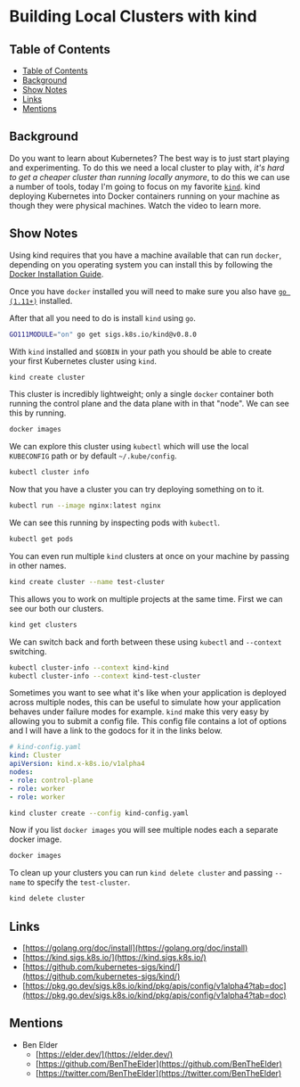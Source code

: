 # Building Local Clusters with kind

## Table of Contents

- [Table of Contents](#table-of-contents)
- [Background](#background)
- [Show Notes](#show-notes)
- [Links](#links)
- [Mentions](#mentions)

## Background

Do you want to learn about Kubernetes? The best way is to just start playing and experimenting. To do this we need a local cluster to play with, _it's hard to get a cheaper cluster than running locally anymore_, to do this we can use a number of tools, today I'm going to focus on my favorite [`kind`](https://kind.sigs.k8s.io). kind deploying Kubernetes into Docker containers running on your machine as though they were physical machines. Watch the video to learn more.

## Show Notes

Using kind requires that you have a machine available that can run `docker`, depending on you operating system you can install this by following the [Docker Installation Guide](https://docs.docker.com/engine/install/#supported-platforms).

Once you have `docker` installed you will need to make sure you also have [`go (1.11+)`](https://golang.org/) installed. 

After that all you need to do is install `kind` using `go`.

```bash
GO111MODULE="on" go get sigs.k8s.io/kind@v0.8.0
```
<!-- https://gist.github.com/christopherhein/de81b5ff1a332652f948a82abdee5920 -->


With `kind` installed and `$GOBIN` in your path you should be able to create your first Kubernetes cluster using `kind`.

```bash
kind create cluster
```
<!-- https://gist.github.com/christopherhein/aae3e3e8a24cb4c136d20c68499fb7e2-->

This cluster is incredibly lightweight; only a single `docker` container both running the control plane and the data plane with in that "node". We can see this by running. 

```bash
docker images
```
<!-- https://gist.github.com/christopherhein/14501668172edd70b26c1f039ae1f23d -->

We can explore this cluster using `kubectl` which will use the local `KUBECONFIG` path or by default `~/.kube/config`.

```bash
kubectl cluster info
```
<!-- https://gist.github.com/christopherhein/eaa6dcf171a4f4559df31c178d843945 -->

Now that you have a cluster you can try deploying something on to it.

```bash
kubectl run --image nginx:latest nginx
```
<!-- https://gist.github.com/christopherhein/d07ffbac40edfd0e8bf8852b4e0b8605 -->

We can see this running by inspecting pods with `kubectl`.

```bash
kubectl get pods
```
<!-- https://gist.github.com/christopherhein/c490d40e09e313b4f8117331af8941aa -->

You can even run multiple `kind` clusters at once on your machine by passing in other names.

```bash
kind create cluster --name test-cluster
```
<!-- https://gist.github.com/christopherhein/15dfc4fb96bb6fada77544309ff417ef -->

This allows you to work on multiple projects at the same time. First we can see our both our clusters.

```bash
kind get clusters
```
<!-- https://gist.github.com/christopherhein/458c824ce95a2f6bdf52029ba01b3ca6 -->

We can switch back and forth between these using `kubectl` and `--context` switching.

```bash
kubectl cluster-info --context kind-kind
kubectl cluster-info --context kind-test-cluster
```
<!-- https://gist.github.com/christopherhein/26c9c48cbc3e67147f9651274e7fec13 -->

Sometimes you want to see what it's like when your application is deployed across multiple nodes, this can be useful to simulate how your application behaves under failure modes for example. `kind` make this very easy by allowing you to submit a config file. This config file contains a lot of options and I will have a link to the godocs for it in the links below.

```yaml
# kind-config.yaml
kind: Cluster
apiVersion: kind.x-k8s.io/v1alpha4
nodes:
- role: control-plane
- role: worker
- role: worker
```
<!-- https://gist.github.com/christopherhein/8f9d6628b60a1e38f9fe769ebc5d8274 -->

```bash
kind cluster create --config kind-config.yaml
```
<!-- https://gist.github.com/christopherhein/4348831e57b0f64a6c70f767f16c5a52 -->

Now if you list `docker images` you will see multiple nodes each a separate docker image.

```bash
docker images
```
<!-- https://gist.github.com/christopherhein/14501668172edd70b26c1f039ae1f23d -->

To clean up your clusters you can run `kind delete cluster` and passing `--name` to specify the `test-cluster`.

```bash
kind delete cluster
```
<!-- https://gist.github.com/christopherhein/eb11f8b83eb1e2ce8b780c0f36e30941 -->

## Links

- [https://golang.org/doc/install](https://golang.org/doc/install)
- [https://kind.sigs.k8s.io/](https://kind.sigs.k8s.io/)
- [https://github.com/kubernetes-sigs/kind/](https://github.com/kubernetes-sigs/kind/)
- [https://pkg.go.dev/sigs.k8s.io/kind/pkg/apis/config/v1alpha4?tab=doc](https://pkg.go.dev/sigs.k8s.io/kind/pkg/apis/config/v1alpha4?tab=doc)

## Mentions

- Ben Elder
  - [https://elder.dev/](https://elder.dev/)
  - [https://github.com/BenTheElder](https://github.com/BenTheElder)
  - [https://twitter.com/BenTheElder](https://twitter.com/BenTheElder)